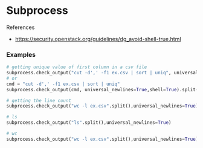 # Subprocess 

References

- https://security.openstack.org/guidelines/dg_avoid-shell-true.html

### Examples 

```py 
# getting unique value of first column in a csv file
subprocess.check_output("cut -d',' -f1 ex.csv | sort | uniq", universal_newlines=True,shell=True).split()
# or 
cmd = "cut -d',' -f1 ex.csv | sort | uniq"
subprocess.check_output(cmd, universal_newlines=True,shell=True).split()

# getting the line count 
subprocess.check_output("wc -l ex.csv".split(),universal_newlines=True).split()[0] 

# ls 
subprocess.check_output("ls".split(),universal_newlines=True)

# wc 
subprocess.check_output("wc -l ex.csv".split(),universal_newlines=True)
```
